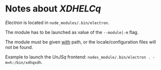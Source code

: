 # Notes about *XDHELCq*

*Electron* is located in `node_modules/.bin/electron`.

The module has to be launched as value of the `--module|-m` flag.

The module must be given <u>with</u> path, or the locale/configuration files will not be found.

Example to launch the *UnJSq* frontend: `nodes_module/.bin/electron . -m=h:/bin/xdhqxdh`.